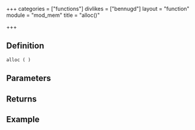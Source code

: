 +++
categories = ["functions"]
divlikes = ["bennugd"]
layout = "function"
module = "mod_mem"
title = "alloc()"

+++

## Definition

    alloc ( )

## Parameters

## Returns

## Example
